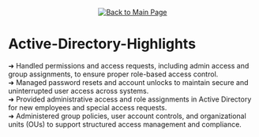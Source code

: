 <p align="center">
  <a href="https://github.com/Samuel-Cavada" target="_blank">
    <img src="https://img.shields.io/badge/Back_to_Main_Page-000000?style=for-the-badge&logo=github&logoColor=white" alt="Back to Main Page"/>
  </a>
</p>

# Active-Directory-Highlights

➜ Handled permissions and access requests, including admin access and group assignments, to ensure proper role-based access control.  
➜ Managed password resets and account unlocks to maintain secure and uninterrupted user access across systems.  
➜ Provided administrative access and role assignments in Active Directory for new employees and special access requests.  
➜ Administered group policies, user account controls, and organizational units (OUs) to support structured access management and compliance.


































